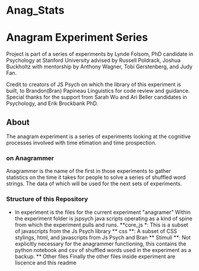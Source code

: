 # Anag_Stats

# Anagram Experiment Series

Project is part of a series of experiments by Lynde Folsom, PhD candidate in Psychology at Stanford University advised by Russell Poldrack, Joshua Buckholtz with mentorship by Anthony Wagner, Tobi Gerstenberg, and Judy Fan.

Credit to creators of JS Psych on which the library of this experiment is built, to Brandon(Bran) Papineau  Linguistics for code review and guidance. Special thanks for the support from Sarah Wu and Ari Beller candidates in Psychology, and Erik Brockbank PhD.

## About

The anagram experiment is a series of experiments looking at the cognitive processes involved with time etimation and time prospection.

### on Anagrammer

Anagrammer is the name of the first in those experiments to gather statistics on the time it takes for people to solve a series of shuffled word strings. The data of which will be used for the next sets of experiments.

### Structure of this Repository

* In experiment is the files for the current experiment "anagramer"
 Within the experiment folder is jspsych java scripts operating as a kind of spine from which the experiment pulls and runs.
    **core_js *:
    This is a subset of javascripts from the Js Psych library
    ** css **:
    A subset of CSS stylings, html, and javascripts from Js Psych and Bran
    ** Stimuli **:
    Not explicitly necessary for the anagrammer functioning, this contains the python notebook and csv of shuffled words used in the experiment as a backup.
    ** Other files
Finally the other files inside experiment are liscence and this readme
